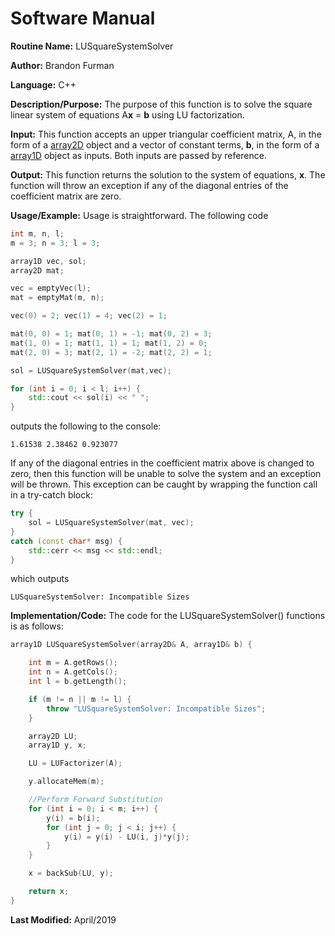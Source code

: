 # Software Manual

**Routine Name:** LUSquareSystemSolver

**Author:** Brandon Furman

**Language:** C++

**Description/Purpose:** The purpose of this function is to solve the square linear system of equations A**x** = **b** using LU factorization.

**Input:** This function accepts an upper triangular coefficient matrix, A, in the form of a [array2D](https://brandonfurman.github.io/math5610/SoftwareManual/DataStructures/array2D) object and a vector of constant terms, **b**, in the form of a [array1D](https://brandonfurman.github.io/math5610/SoftwareManual/DataStructures/array1D) object as inputs. Both inputs are passed by reference.

**Output:** This function returns the solution to the system of equations, **x**. The function will throw an exception if any of the diagonal entries of the coefficient matrix are zero.

**Usage/Example:** Usage is straightforward. The following code
```cpp
int m, n, l;
m = 3; n = 3; l = 3;

array1D vec, sol;
array2D mat;

vec = emptyVec(l);
mat = emptyMat(m, n);

vec(0) = 2; vec(1) = 4; vec(2) = 1;

mat(0, 0) = 1; mat(0, 1) = -1; mat(0, 2) = 3;
mat(1, 0) = 1; mat(1, 1) = 1; mat(1, 2) = 0;
mat(2, 0) = 3; mat(2, 1) = -2; mat(2, 2) = 1;

sol = LUSquareSystemSolver(mat,vec);

for (int i = 0; i < l; i++) {
	std::cout << sol(i) << " ";
}
```
outputs the following to the console:
```
1.61538 2.38462 0.923077
```
If any of the diagonal entries in the coefficient matrix above is changed to zero, then this function will be unable to solve the system and an exception will be thrown. This exception can be caught by wrapping the function call in a try-catch block:
```cpp
try {
	sol = LUSquareSystemSolver(mat, vec);
}
catch (const char* msg) {
	std::cerr << msg << std::endl;
}
```
which outputs
```
LUSquareSystemSolver: Incompatible Sizes
```


**Implementation/Code:** The code for the LUSquareSystemSolver() functions is as follows:

```cpp
array1D LUSquareSystemSolver(array2D& A, array1D& b) {

	int m = A.getRows();
	int n = A.getCols();
	int l = b.getLength();

	if (m != n || m != l) {
		throw "LUSquareSystemSolver: Incompatible Sizes";
	}

	array2D LU;
	array1D y, x;

	LU = LUFactorizer(A);

	y.allocateMem(m);

	//Perform Forward Substitution
	for (int i = 0; i < m; i++) {
		y(i) = b(i);
		for (int j = 0; j < i; j++) {
			y(i) = y(i) - LU(i, j)*y(j);
		}
	}

	x = backSub(LU, y);

	return x;
}
```

**Last Modified:** April/2019